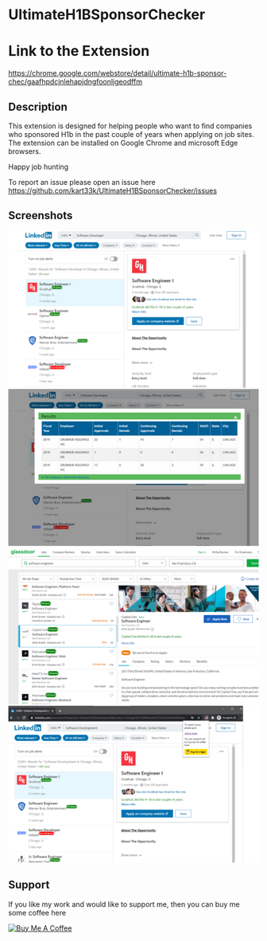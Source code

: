 # UltimateH1BSponsorChecker

# Link to the Extension
https://chrome.google.com/webstore/detail/ultimate-h1b-sponsor-chec/gaafhpdcjnlehapjdngfoonljgeodffm

## Description
This extension is designed for helping people who want to find companies who sponsored H1b in the past couple of years when applying on job sites.
The extension can be installed on Google Chrome and microsoft Edge browsers.

Happy job hunting

To report an issue please open an issue here
https://github.com/kart33k/UltimateH1BSponsorChecker/issues



## Screenshots
![Alt text](/screenshot/linkedin_1.png?raw=true "LinkedIn")
![Alt text](/screenshot/linkedin_2.png?raw=true "LinkedIn")
![Alt text](/screenshot/glassdoor_1.png?raw=true "glassdoor")
![Alt text](/screenshot/support.png?raw=true "support")

## Support
If you like my work and would like to support me, then you can buy me some coffee here

<a href="https://www.buymeacoffee.com/kart33k" target="_blank"><img src="https://cdn.buymeacoffee.com/buttons/v2/default-orange.png" alt="Buy Me A Coffee" style="height: 60px !important;width: 217px !important;" ></a>


